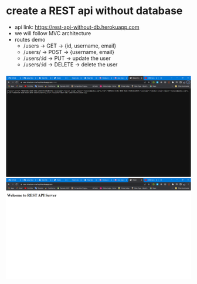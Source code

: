 # create a REST api without database

- api link: https://rest-api-without-db.herokuapp.com
- we will follow MVC architecture
- routes demo
  - /users -> GET -> {id, username, email}
  - /users/ -> POST -> {username, email}
  - /users/:id -> PUT -> update the user
  - /users/:id -> DELETE -> delete the user

###

<img src="./https___mvc-structure-crud-api.herokuapp.com_users - Google Chrome 5_6_2022 12_14_07 AM.png">
<img src="./https___mvc-structure-crud-api.herokuapp.com_users - Google Chrome 5_6_2022 12_14_14 AM.png">
